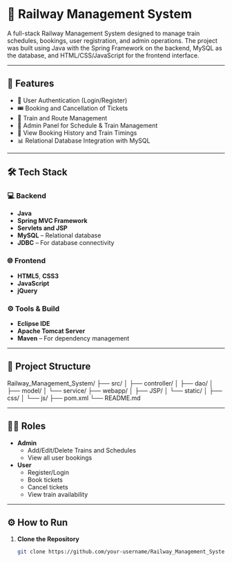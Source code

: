 # 🚆 Railway Management System

A full-stack Railway Management System designed to manage train schedules, bookings, user registration, and admin operations. The project was built using Java with the Spring Framework on the backend, MySQL as the database, and HTML/CSS/JavaScript for the frontend interface.

---

## 📌 Features

- 🔐 User Authentication (Login/Register)
- 🎟️ Booking and Cancellation of Tickets
- 🚉 Train and Route Management
- 👥 Admin Panel for Schedule & Train Management
- 📄 View Booking History and Train Timings
- 📊 Relational Database Integration with MySQL

---

## 🛠️ Tech Stack

### 💻 Backend
- **Java**
- **Spring MVC Framework**
- **Servlets and JSP**
- **MySQL** – Relational database
- **JDBC** – For database connectivity

### 🌐 Frontend
- **HTML5**, **CSS3**
- **JavaScript**
- **jQuery**

### ⚙️ Tools & Build
- **Eclipse IDE**
- **Apache Tomcat Server**
- **Maven** – For dependency management

---

## 📁 Project Structure

Railway_Management_System/
├── src/
│ ├── controller/
│ ├── dao/
│ ├── model/
│ └── service/
├── webapp/
│ ├── JSP/
│ └── static/
│ ├── css/
│ └── js/
├── pom.xml
└── README.md

---

## 🧑‍💼 Roles

- **Admin**
  - Add/Edit/Delete Trains and Schedules
  - View all user bookings
- **User**
  - Register/Login
  - Book tickets
  - Cancel tickets
  - View train availability

---

## ⚙️ How to Run

1. **Clone the Repository**
   ```bash
   git clone https://github.com/your-username/Railway_Management_System.git

